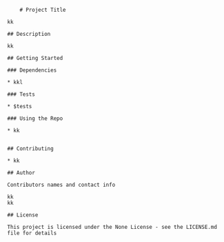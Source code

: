 
        # Project Title

    kk

    ## Description

    kk

    ## Getting Started

    ### Dependencies

    * kkl

    ### Tests

    * $tests

    ### Using the Repo

    * kk


    ## Contributing 

    * kk

    ## Author

    Contributors names and contact info

    kk
    kk

    ## License

    This project is licensed under the None License - see the LICENSE.md file for details
    